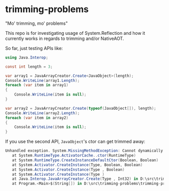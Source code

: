 # trimming-problems

"Mo' trimming, mo' problems"

This repo is for investigating usage of System.Reflection and how it
currently works in regards to trimming and/or NativeAOT.

So far, just testing APIs like:

```csharp
using Java.Interop;

const int length = 3;

var array1 = JavaArrayCreator.Create<JavaObject>(length);
Console.WriteLine(array1.Length);
foreach (var item in array1)
{
    Console.WriteLine(item is null);
}

var array2 = JavaArrayCreator.Create(typeof(JavaObject[]), length);
Console.WriteLine(array2.Length);
foreach (var item in array2)
{
    Console.WriteLine(item is null);
}
```

If you use the second API, `JavaObject`'s ctor can get trimmed away:
```csharp
Unhandled exception. System.MissingMethodException: Cannot dynamically create an instance of type 'Java.Interop.JavaObject'. Reason: No parameterless constructor defined.
   at System.RuntimeType.ActivatorCache..ctor(RuntimeType)
   at System.RuntimeType.CreateInstanceDefaultCtor(Boolean, Boolean)
   at System.Activator.CreateInstance(Type, Boolean, Boolean)
   at System.Activator.CreateInstance(Type , Boolean)
   at System.Activator.CreateInstance(Type )
   at Java.Interop.JavaArrayCreator.Create(Type , Int32) in D:\src\trimming-problems\Java.Interop.Example\JavaArrayCreator.cs:line 54
   at Program.<Main>$(String[]) in D:\src\trimming-problems\trimming-problems\Program.cs:line 13
```


